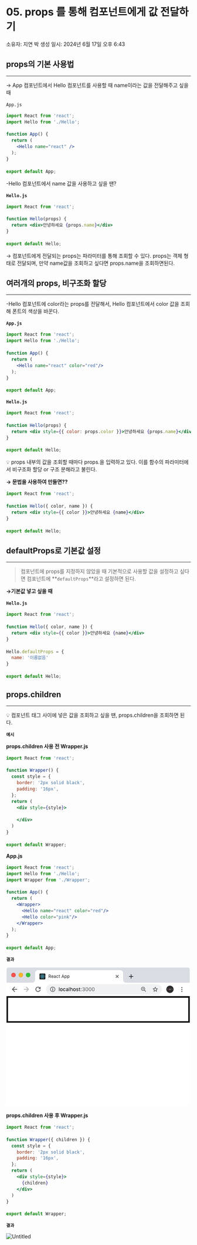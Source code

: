 # 05. props 를 통해 컴포넌트에게 값 전달하기

소유자: 지연 박
생성 일시: 2024년 6월 17일 오후 6:43

## props의 기본 사용법

---

→ App 컴포넌트에서 Hello 컴포넌트를 사용할 때 name이라는 값을 전달해주고 싶을 때

`App.js`

```jsx
import React from 'react';
import Hello from './Hello';

function App() {
  return (
    <Hello name="react" />
  );
}

export default App;
```

-Hello 컴포넌트에서 name 값을 사용하고 싶을 땐?

**`Hello.js`**

```jsx
import React from 'react';

function Hello(props) {
  return <div>안녕하세요 {props.name}</div>
}

export default Hello;
```

→ 컴포넌트에게 전달되는 props는 파라미터를 통해 조회할 수 있다. props는  객체 형태로 전달되며, 만약 name값을 조회하고 싶다면 props.name을 조회하면된다.

## 여러개의 props, 비구조화 할당

---

-Hello 컴포넌트에 color라는 props를 전달해서, Hello 컴포넌트에서 color 값을 조회해 폰트의 색상을 바꾼다.

**`App.js`**

```jsx
import React from 'react';
import Hello from './Hello';

function App() {
  return (
    <Hello name="react" color="red"/>
  );
}

export default App;
```

**`Hello.js`**

```jsx
import React from 'react';

function Hello(props) {
  return <div style={{ color: props.color }}>안녕하세요 {props.name}</div>
}

export default Hello;
```

<aside>
💡 props 내부의 값을 조회할 때마다 props.을 입력하고 있다. 이를 함수의 파라미터에서 비구조화 할당 or 구조 분해라고 불린다.

</aside>

**→ 문법을 사용하여 만들면??**

```jsx
import React from 'react';

function Hello({ color, name }) {
  return <div style={{ color }}>안녕하세요 {name}</div>
}

export default Hello;
```

## defaultProps로 기본값 설정

---

> 컴포넌트에 props를 지정하지 않았을 때 기본적으로 사용할 값을 설정하고 싶다면 컴포넌트에 **`defaultProps`**라고 설정하면 된다.
> 

**→기본값 넣고 싶을 때**

**`Hello.js`**

```jsx
import React from 'react';

function Hello({ color, name }) {
  return <div style={{ color }}>안녕하세요 {name}</div>
}

Hello.defaultProps = {
  name: '이름없음'
}

export default Hello;
```

## props.children

---

<aside>
💡 컴포넌트 태그 사이에 넣은 값을 조회하고 싶을 땐, props.children을 조회하면 된다.

</aside>

**`예시`**

**props.children 사용 전 Wrapper.js**

```jsx
import React from 'react';

function Wrapper() {
  const style = {
    border: '2px solid black',
    padding: '16px',
  };
  return (
    <div style={style}>

    </div>
  )
}

export default Wrapper;
```

**App.js**

```jsx
import React from 'react';
import Hello from './Hello';
import Wrapper from './Wrapper';

function App() {
  return (
    <Wrapper>
      <Hello name="react" color="red"/>
      <Hello color="pink"/>
    </Wrapper>
  );
}

export default App;
```

**`결과`**

![Untitled](05%20props%20%E1%84%85%E1%85%B3%E1%86%AF%20%E1%84%90%E1%85%A9%E1%86%BC%E1%84%92%E1%85%A2%20%E1%84%8F%E1%85%A5%E1%86%B7%E1%84%91%E1%85%A9%E1%84%82%E1%85%A5%E1%86%AB%E1%84%90%E1%85%B3%E1%84%8B%E1%85%A6%E1%84%80%E1%85%A6%20%E1%84%80%E1%85%A1%E1%86%B9%20%E1%84%8C%E1%85%A5%E1%86%AB%E1%84%83%E1%85%A1%E1%86%AF%E1%84%92%E1%85%A1%E1%84%80%E1%85%B5%200b63723d3e78477591201264bf51aecd/Untitled.png)

**props.children 사용 후 Wrapper.js**

```jsx
import React from 'react';

function Wrapper({ children }) {
  const style = {
    border: '2px solid black',
    padding: '16px',
  };
  return (
    <div style={style}>
      {children}
    </div>
  )
}

export default Wrapper;
```

**`결과`**

![Untitled](05%20props%20%E1%84%85%E1%85%B3%E1%86%AF%20%E1%84%90%E1%85%A9%E1%86%BC%E1%84%92%E1%85%A2%20%E1%84%8F%E1%85%A5%E1%86%B7%E1%84%91%E1%85%A9%E1%84%82%E1%85%A5%E1%86%AB%E1%84%90%E1%85%B3%E1%84%8B%E1%85%A6%E1%84%80%E1%85%A6%20%E1%84%80%E1%85%A1%E1%86%B9%20%E1%84%8C%E1%85%A5%E1%86%AB%E1%84%83%E1%85%A1%E1%86%AF%E1%84%92%E1%85%A1%E1%84%80%E1%85%B5%200b63723d3e78477591201264bf51aecd/Untitled%201.png)